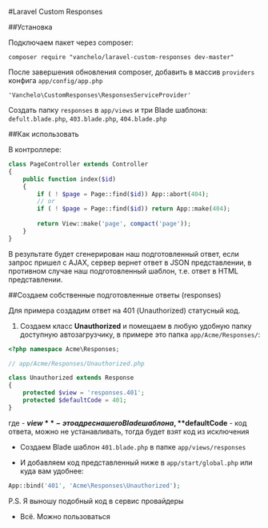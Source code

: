 #Laravel Custom Responses

##Установка

Подключаем пакет через composer:
```
composer require "vanchelo/laravel-custom-responses dev-master"
```

После завершения обновления composer, добавить в массив `providers` конфига `app/config/app.php`
```
'Vanchelo\CustomResponses\ResponsesServiceProvider'
```

Создать папку `responses` в `app/views` и три Blade шаблона:
`defult.blade.php`, `403.blade.php`, `404.blade.php`

##Как использовать

В контроллере:
```php
class PageController extends Controller
{
    public function index($id)
    {
        if ( ! $page = Page::find($id)) App::abort(404);
        // or
        if ( ! $page = Page::find($id)) return App::make(404);
        
        return View::make('page', compact('page'));
    }
}
```

В результате будет сгенерирован наш подготовленный ответ, если запрос пришел с AJAX, сервер вернет ответ в JSON представлении, в противном случае наш подготовленный шаблон, т.е. ответ в HTML представлении.

##Создаем собственные подготовленные ответы (responses)

Для примера создадим ответ на 401 (Unauthorized) статусный код.

1. Создаем класс **Unauthorized** и помещаем в любую удобную папку доступную автозагрузчику, в примере это папка `app/Acme/Responses/`:
```php
<?php namespace Acme\Responses;

// app/Acme/Responses/Unauthorized.php

class Unauthorized extends Response
{
    protected $view = 'responses.401';
    protected $defaultCode = 401;
}
```
где - **$view** - это адрес нашего Blade шаблона, **$defaultCode** - код ответа, можно не устанавливать, тогда будет взят код из исключения 

- Создаем Blade шаблон `401.blade.php` в папке `app/views/responses`

- И добавляем код представленный ниже в `app/start/global.php` или куда вам удобнее:
```php
App::bind('401', 'Acme\Responses\Unauthorized'); 
```
P.S. Я выношу подобный код в сервис провайдеры

- Всё. Можно пользоваться
